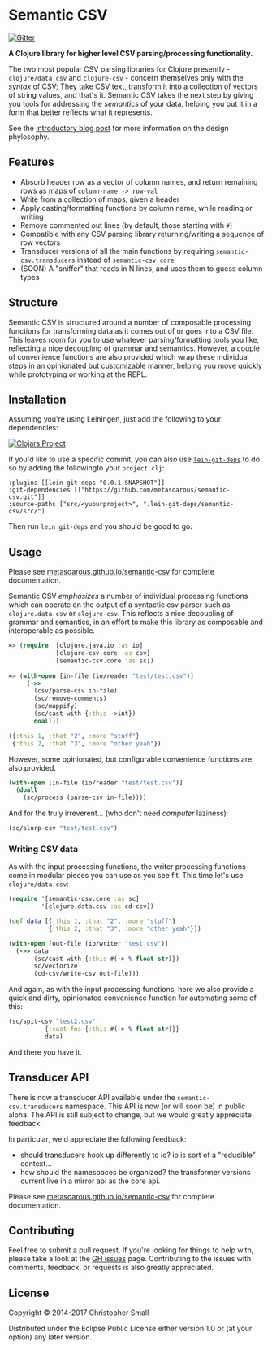# Semantic CSV

[![Gitter](https://badges.gitter.im/Join%20Chat.svg)](https://gitter.im/metasoarous/semantic-csv?utm_source=badge&utm_medium=badge&utm_campaign=pr-badge&utm_content=badge)

**A Clojure library for higher level CSV parsing/processing functionality.**

The two most popular CSV parsing libraries for Clojure presently - `clojure/data.csv` and `clojure-csv` -
concern themselves only with the _syntax_ of CSV;
They take CSV text, transform it into a collection of vectors of string values, and that's it.
Semantic CSV takes the next step by giving you tools for addressing the _semantics_ of your data, helping
you put it in a form that better reflects what it represents.

See the [introductory blog post](http://www.metasoarous.com/presenting-semantic-csv/) for more information on the
design phylosophy.

## Features

* Absorb header row as a vector of column names, and return remaining rows as maps of `column-name -> row-val`
* Write from a collection of maps, given a header
* Apply casting/formatting functions by column name, while reading or writing
* Remove commented out lines (by default, those starting with `#`)
* Compatible with any CSV parsing library returning/writing a sequence of row vectors
* Transducer versions of all the main functions by requiring `semantic-csv.transducers` instead of `semantic-csv.core`
* (SOON) A "sniffer" that reads in N lines, and uses them to guess column types

## Structure

Semantic CSV is structured around a number of composable processing functions for transforming data as it
comes out of or goes into a CSV file.
This leaves room for you to use whatever parsing/formatting tools you like, reflecting a nice decoupling
of grammar and semantics.
However, a couple of convenience functions are also provided which wrap these individual steps
in an opinionated but customizable manner, helping you move quickly while prototyping or working at the
REPL.


## Installation

Assuming you're using Leiningen, just add the following to your dependencies:

[![Clojars Project](http://clojars.org/semantic-csv/latest-version.svg)](http://clojars.org/semantic-csv)

If you'd like to use a specific commit, you can also use [`lein-git-deps`](https://github.com/tobyhede/lein-git-deps) to do so by adding the followingto your `project.clj`: 


    :plugins [[lein-git-deps "0.0.1-SNAPSHOT"]]
    :git-dependencies [["https://github.com/metasoarous/semantic-csv.git"]]
    :source-paths ["src/<yuourproject>", ".lein-git-deps/semantic-csv/src/"]

Then run `lein git-deps` and you should be good to go.

## Usage

Please see [metasoarous.github.io/semantic-csv](http://metasoarous.github.io/semantic-csv) for complete documentation.

Semantic CSV _emphasizes_ a number of individual processing functions which can operate on the output of a syntactic csv parser such as `clojure.data.csv` or `clojure-csv`.
This reflects a nice decoupling of grammar and semantics, in an effort to make this library as composable and interoperable as possible.

```clojure
=> (require '[clojure.java.io :as io]
            '[clojure-csv.core :as csv]
            '[semantic-csv.core :as sc])
            
=> (with-open [in-file (io/reader "test/test.csv")]
     (->>
       (csv/parse-csv in-file)
       (sc/remove-comments)
       (sc/mappify)
       (sc/cast-with {:this ->int})
       doall))

({:this 1, :that "2", :more "stuff"}
 {:this 2, :that "3", :more "other yeah"})
```

However, some opinionated, but configurable convenience functions are also provided.

```clojure
(with-open [in-file (io/reader "test/test.csv")]
  (doall
    (sc/process (parse-csv in-file))))
```
And for the truly irreverent... (who don't need _computer_ laziness):

```clojure
(sc/slurp-csv "test/test.csv")
```
### Writing CSV data

As with the input processing functions, the writer processing functions come in modular pieces you can use as you see fit.
This time let's use `clojure/data.csv`:

```clojure
(require '[semantic-csv.core :as sc]
         '[clojure.data.csv :as cd-csv])

(def data [{:this 1, :that "2", :more "stuff"}
           {:this 2, :that "3", :more "other yeah"}])

(with-open [out-file (io/writer "test.csv")]
  (->> data
       (sc/cast-with {:this #(-> % float str)})
       sc/vectorize
       (cd-csv/write-csv out-file)))
```

And again, as with the input processing functions, here we also provide a quick and dirty, opinionated convenience function for automating some of this:

```clojure
(sc/spit-csv "test2.csv"
          {:cast-fns {:this #(-> % float str)}}
          data)
```

And there you have it.


## Transducer API

There is now a transducer API available under the `semantic-csv.transducers` namespace.
This API is now (or will soon be) in public alpha.
The API is still subject to change, but we would greatly appreciate feedback.

In particular, we'd appreciate the following feedback:
 
* should transducers hook up differently to io? io is sort of a "reducible" context...
* how should the namespaces be organized? the transformer versions current live in a mirror api as the core api.

Please see [metasoarous.github.io/semantic-csv](http://metasoarous.github.io/semantic-csv#transducers) for complete documentation.


## Contributing

Feel free to submit a pull request.
If you're looking for things to help with, please take a look at the [GH issues](https://github.com/metasoarous/semantic-csv/issues) page.
Contributing to the issues with comments, feedback, or requests is also greatly appreciated.


## License

Copyright © 2014-2017 Christopher Small

Distributed under the Eclipse Public License either version 1.0 or (at
your option) any later version.

